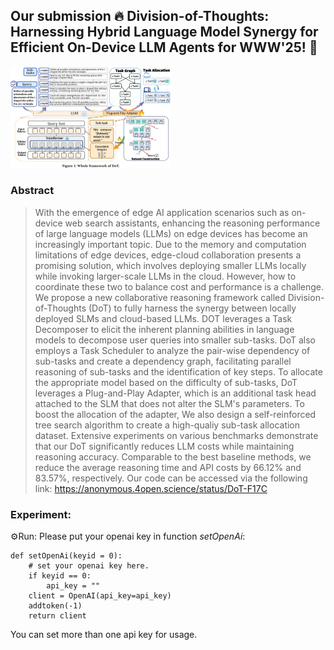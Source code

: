 ## Our submission :fire: **Division-of-Thoughts: Harnessing Hybrid Language Model Synergy for Efficient On-Device LLM Agents** for WWW'25! :rocket:



<img src="framework.jpg" alt="framework" style="zoom: 25%;" />



### Abstract

> With the emergence of edge AI application scenarios such as on-device web search assistants, enhancing the reasoning performance of large language models (LLMs) on edge devices has become an increasingly important topic. Due to the memory and computation limitations of edge devices, edge-cloud collaboration presents a promising solution, which involves deploying smaller LLMs locally while invoking larger-scale LLMs in the cloud. However, how to coordinate these two to balance cost and performance is a challenge. We propose a new collaborative reasoning framework called Division-of-Thoughts (DoT) to fully harness the synergy between locally deployed SLMs and cloud-based LLMs. DOT leverages a Task Decomposer to elicit the inherent planning abilities in language models to decompose user queries into smaller sub-tasks. DoT also employs a Task Scheduler to analyze the pair-wise dependency of sub-tasks and create a dependency graph, facilitating parallel reasoning of sub-tasks and the identification of key steps. To allocate the appropriate model based on the difficulty of sub-tasks, DoT leverages a Plug-and-Play Adapter, which is an additional task head attached to the SLM that does not alter the SLM's parameters. To boost the allocation of the adapter, We also design a self-reinforced tree search algorithm to create a high-qualiy sub-task allocation dataset. Extensive experiments on various benchmarks demonstrate that our DoT significantly reduces LLM costs while maintaining reasoning accuracy. Comparable to the best baseline methods, we reduce the average reasoning time and API costs by 66.12% and 83.57%, respectively. Our code can be accessed via the following link: https://anonymous.4open.science/status/DoT-F17C
>



### Experiment:

:gear:Run: Please put your openai key in function *setOpenAi*:

```
def setOpenAi(keyid = 0):
    # set your openai key here.
    if keyid == 0:
        api_key = ""
    client = OpenAI(api_key=api_key)
    addtoken(-1)
    return client
```
You can set more than one api key for usage.

